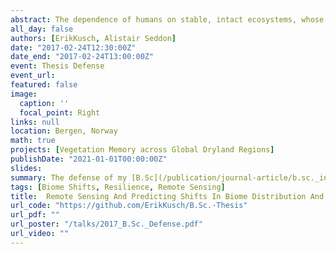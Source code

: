 ```yaml
---
abstract: The dependence of humans on stable, intact ecosystems, whose future characteristics and responses to perturbation are understood, has lead to an increasing appreciation of the need for resilience goals to be incorporated into environmental policy catalogues. The concept of resilience is not new to ecological sciences. However, the great variety of understandings of its meaning and ensuing confusion of the base-line terminology often impede accurate, quantitative assessments of resilience properties. Nevertheless, such knowledge of resilience of natural ecosystems is paramount for the formulation, implementation and evaluation of policy plans which are at the core of environmental Decision Support Systems (DSSs). This thesis focussed therefore on presenting a novel framework for (1) identification of alternative stable states, whose existence is a premise to multiple definitions of resilience, (2) determining what drives their distribution patterns and how, as well as (3) assessing the resilient behaviour exerted by those alternative stable states and the greater systems they belong to. The results of the statistical analyses employed within this study proved valuable in adhering to the three corner stones of the proposed framework and resulted in the delineation of ecosystem types which were easily linked to real-world formations of vegetation compositions. Although one of the approaches used to assess resilience within this study had to be dismissed, two other approaches employed for the same task yielded useful information on resilience properties. Additionally, one of these methods was used to identify regions of ecological uncertainty on which to direct future research and policy-making efforts. Consequently, this study may be a helpful stepping stone for refining and combining already existing methodology which could, in turn, generate important knowledge of ecosystem functioning and resilience.
all_day: false
authors: [ErikKusch, Alistair Seddon]
date: "2017-02-24T12:30:00Z"
date_end: "2017-02-24T13:00:00Z"
event: Thesis Defense
event_url: 
featured: false
image:
  caption: ''
  focal_point: Right
links: null
location: Bergen, Norway
math: true
projects: [Vegetation Memory across Global Dryland Regions]
publishDate: "2021-01-01T00:00:00Z"
slides: 
summary: The defense of my [B.Sc](/publication/journal-article/b.sc._inferring-vegetation-memory-from-remote/) thesis.
tags: [Biome Shifts, Resilience, Remote Sensing]
title:  Remote Sensing And Predicting Shifts In Biome Distribution And Resilience Using NDVI Data
url_code: "https://github.com/ErikKusch/B.Sc.-Thesis"
url_pdf: ""
url_poster: "/talks/2017_B.Sc._Defense.pdf"
url_video: ""
---
```

  
  
  
